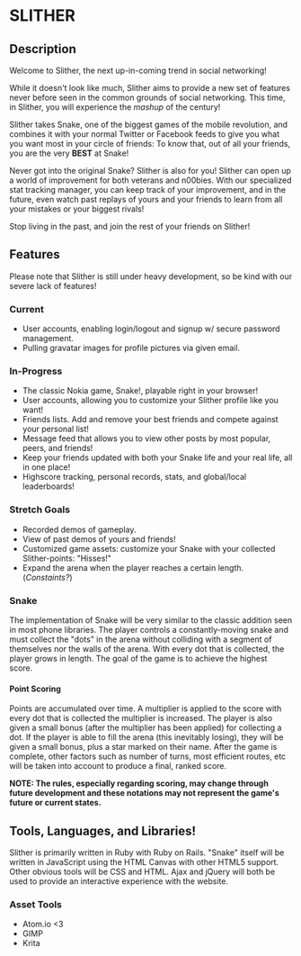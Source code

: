 # SLITHER
## Description
Welcome to Slither, the next up-in-coming trend in social networking!

While it doesn't look like much, Slither aims to provide a new set of features
never before seen in the common grounds of social networking. This time, in Slither,
you will experience the _mashup_ of the century!

Slither takes Snake, one of the biggest games of the mobile revolution, and combines
it with your normal Twitter or Facebook feeds to give you what you want most in
your circle of friends: To know that, out of all your friends, you are the very
**BEST** at Snake!

Never got into the original Snake? Slither is also for you! Slither can open up
a world of improvement for both veterans and n00bies. With our specialized stat
tracking manager, you can keep track of your improvement, and in the future,
even watch past replays of yours and your friends to learn from all your mistakes
or your biggest rivals!

Stop living in the past, and join the rest of your friends on Slither!

## Features

Please note that Slither is still under heavy development, so be kind with our
severe lack of features!

### Current

 - User accounts, enabling login/logout and signup w/ secure password management.
 - Pulling gravatar images for profile pictures via given email.

### In-Progress
 - The classic Nokia game, Snake!, playable right in your browser!
 - User accounts, allowing you to customize your Slither profile like you want!
 - Friends lists. Add and remove your best friends and compete against your personal list!
 - Message feed that allows you to view other posts by most popular, peers, and friends!
 - Keep your friends updated with both your Snake life and your real life, all in one place!
 - Highscore tracking, personal records, stats, and global/local leaderboards!

### Stretch Goals
 - Recorded demos of gameplay.
 - View of past demos of yours and friends!
 - Customized game assets: customize your Snake with your collected Slither-points: "Hisses!"
 - Expand the arena when the player reaches a certain length. (_Constaints?_)

### Snake
The implementation of Snake will be very similar to the classic addition seen in
most phone libraries. The player controls a constantly-moving snake and must collect
the "dots" in the arena without colliding with a segment of themselves nor the walls
of the arena. With every dot that is collected, the player grows in length.
The goal of the game is to achieve the highest score.

#### Point Scoring
Points are accumulated over time. A multiplier is applied to the score with every
dot that is collected the multiplier is increased. The player is also given a small
bonus (after the multiplier has been applied) for collecting a dot. If the player
is able to fill the arena (this inevitably losing), they will be given a small bonus,
plus a star marked on their name. After the game is complete, other factors such as
number of turns, most efficient routes, etc will be taken into account to produce
a final, ranked score.

**NOTE: The rules, especially regarding scoring, may change through future development
and these notations may not represent the game's future or current states.**

## Tools, Languages, and Libraries!
Slither is primarily written in Ruby with Ruby on Rails. "Snake" itself will be
written in JavaScript using the HTML Canvas with other HTML5 support. Other obvious
tools will be CSS and HTML. Ajax and jQuery will both be used to provide an interactive
experience with the website.

### Asset Tools
 - Atom.io <3
 - GIMP
 - Krita
